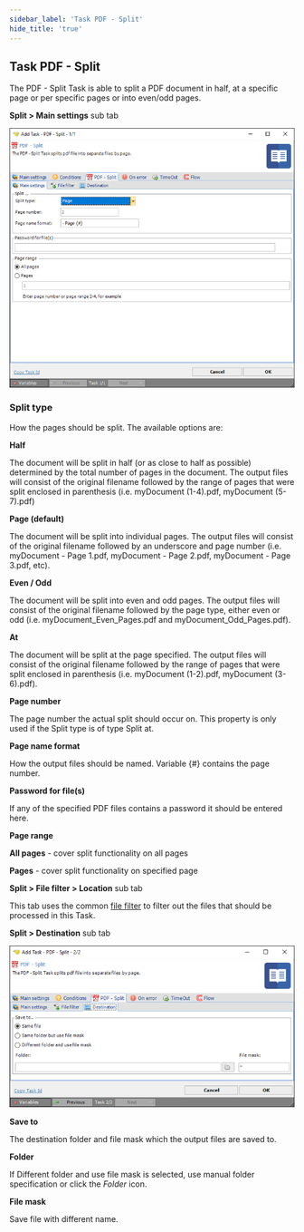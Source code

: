 ```yaml
---
sidebar_label: 'Task PDF - Split'
hide_title: 'true'
---
```


## Task PDF - Split

The PDF - Split Task is able to split a PDF document in half, at a specific page or per specific pages or into even/odd pages.
 
**Split > Main settings** sub tab

![](../../../../../static/img/taskpdfsplit.png)

### Split type

How the pages should be split. The available options are:
 
**Half**  

The document will be split in half (or as close to half as possible) determined by the total number of pages in the document. The output files will consist of the original filename followed by the range of pages that were split enclosed in parenthesis (i.e. myDocument (1-4).pdf, myDocument (5-7).pdf)
 
**Page (default)**  

The document will be split into individual pages. The output files will consist of the original filename followed by an underscore and page number (i.e. myDocument - Page 1.pdf,  myDocument - Page 2.pdf, myDocument - Page 3.pdf, etc).
 
**Even / Odd**  

The document will be split into even and odd pages. The output files will consist of the original filename followed by the page type, either even or odd (i.e. myDocument_Even_Pages.pdf and myDocument_Odd_Pages.pdf).
 
**At**  

The document will be split at the page specified. The output files will consist of the original filename followed by the range of pages that were split enclosed in parenthesis (i.e. myDocument (1-2).pdf, myDocument (3-6).pdf).
 
**Page number**

The page number the actual split should occur on. This property is only used if the Split type is of type Split at.
 
**Page name format**

How the output files should be named. Variable {#} contains the page number.
 
**Password for file(s)**

If any of the specified PDF files contains a password it should be entered here.
 
**Page range**

**All pages** - cover split functionality on all pages

**Pages** - cover split functionality on specified page
 
**Split > File filter > Location** sub tab

This tab uses the common [file filter](../../job-tasks-file-filter) to filter out the files that should be processed in this Task.
 
**Split > Destination** sub tab

![](../../../../../static/img/taskpdfsplitdestination.png)

**Save to**

The destination folder and file mask which the output files are saved to.
 
**Folder**

If Different folder and use file mask is selected, use manual folder specification or click the *Folder* icon.
 
**File mask**

Save file with different name.